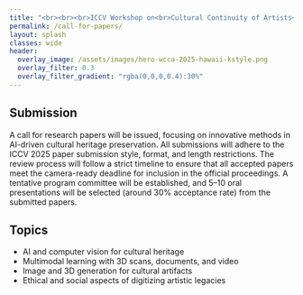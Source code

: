 ```yaml
---
title: "<br><br><br>ICCV Workshop on<br>Cultural Continuity of Artists<br><br><br>"
permalink: /call-for-papers/
layout: splash
classes: wide
header:
  overlay_image: /assets/images/hero-wcca-2025-hawaii-kstyle.png
  overlay_filter: 0.3
  overlay_filter_gradient: "rgba(0,0,0,0.4):30%"
---
```


## Submission

A call for research papers will be issued, focusing on innovative methods in AI-driven cultural heritage preservation. All submissions will adhere to the ICCV 2025 paper submission style, format, and length restrictions. The review process will follow a strict timeline to ensure that all accepted papers meet the camera-ready deadline for inclusion in the official proceedings. A tentative program committee will be established, and 5–10 oral presentations will be selected (around 30% acceptance rate) from the submitted papers.


## Topics
- AI and computer vision for cultural heritage
- Multimodal learning with 3D scans, documents, and video
- Image and 3D generation for cultural artifacts
- Ethical and social aspects of digitizing artistic legacies
